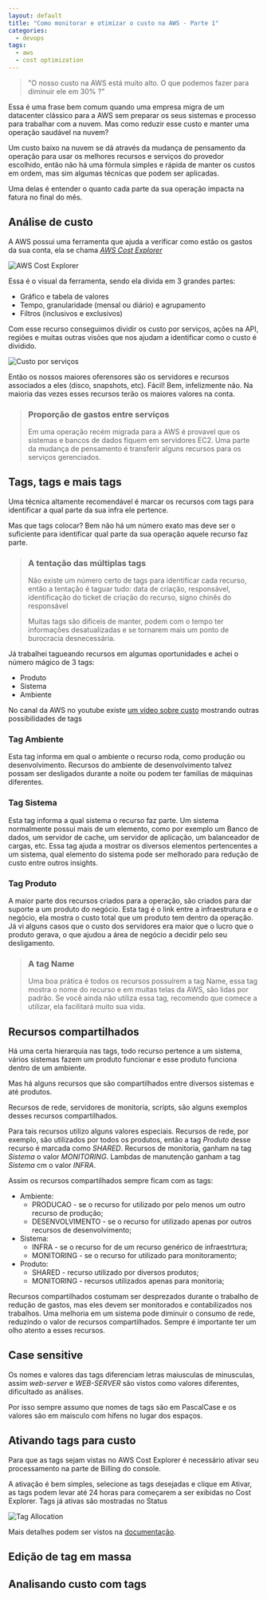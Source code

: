 ```yaml
---
layout: default
title: "Como monitorar e otimizar o custo na AWS - Parte 1"
categories: 
  - devops
tags:
  - aws
  - cost optimization
---
```


> "O nosso custo na AWS está muito alto. O que podemos fazer para diminuir ele em 30% ?"

Essa é uma frase bem comum quando uma empresa migra de um datacenter clássico para a AWS sem preparar os seus sistemas e processo para trabalhar com a nuvem. Mas como reduzir esse custo e manter uma operação saudável na nuvem?

Um custo baixo na nuvem se dá através da mudança de pensamento da operação para usar os melhores recursos e serviços do provedor escolhido, então não há uma fórmula simples e rápida de manter os custos em ordem, mas sim algumas técnicas que podem ser aplicadas.

Uma delas é entender o quanto cada parte da sua operação impacta na fatura no final do mês.

## Análise de custo

A AWS possui uma ferramenta que ajuda a verificar como estão os gastos da sua conta, ela se chama [_AWS Cost Explorer_][cost_explorer]

![AWS Cost Explorer][cost_explorer_image]

Essa é o visual da ferramenta, sendo ela divida em 3 grandes partes:
- Gráfico e tabela de valores
- Tempo, granularidade (mensal ou diário) e agrupamento
- Filtros (inclusivos e exclusivos)

Com esse recurso conseguimos dividir os custo por serviços, ações na API, regiões e muitas outras visões que nos ajudam a identificar como o custo é dividido.

![Custo por serviços][cost_by_service]

Então os nossos maiores oferensores são os servidores e recursos associados a eles (disco, snapshots, etc). Fácil!
Bem, infelizmente não. Na maioria das vezes esses recursos terão os maiores valores na conta.

> ### Proporção de gastos entre serviços
>
> Em uma operação recém migrada para a AWS é provavel que os sistemas e bancos de dados fiquem em servidores EC2. Uma parte da mudança de pensamento é transferir alguns recursos para os serviços gerenciados.

## Tags, tags e mais tags

Uma técnica altamente recomendável é marcar os recursos com tags para identificar a qual parte da sua infra ele pertence.

Mas que tags colocar? Bem não há um número exato mas deve ser o suficiente para identificar qual parte da sua operação aquele recurso faz parte.


> ### A tentação das múltiplas tags
>
> Não existe um número certo de tags para identificar cada recurso, então a tentação é taguar tudo: data de criação, responsável, identificação do ticket de criação do recurso, signo chinês do responsável
>
> Muitas tags são dificeis de manter, podem com o tempo ter informações desatualizadas e se tornarem mais um ponto de burocracia desnecessária.

Já trabalhei tagueando recursos em algumas oportunidades e achei o número mágico de 3 tags:
 - Produto
 - Sistema
 - Ambiente

 No canal da AWS no youtube existe [um vídeo sobre custo][aws_youtube] mostrando outras possibilidades de tags


### Tag Ambiente

Esta tag informa em qual o ambiente o recurso roda, como produção ou desenvolvimento. Recursos do ambiente de desenvolvimento talvez possam ser desligados durante a noite ou podem ter familias de máquinas diferentes.


### Tag Sistema

Esta tag informa a qual sistema o recurso faz parte. Um sistema normalmente possui mais de um elemento, como por exemplo um Banco de dados, um servidor de cache, um servidor de aplicação, um balanceador de cargas, etc. Essa tag ajuda a mostrar os diversos elementos pertencentes a um sistema, qual elemento do sistema pode ser melhorado para redução de custo entre outros insights.


### Tag Produto

A maior parte dos recursos criados para a operação, são criados para dar suporte a um produto do negócio. Esta tag é o link entre a infraestrutura e o negócio, ela mostra o custo total que um produto tem dentro da operação. Já vi alguns casos que o custo dos servidores era maior que o lucro que o produto gerava, o que ajudou a área de negócio a decidir pelo seu desligamento.


> ### A tag Name
> Uma boa prática é todos os recursos possuírem a tag Name, essa tag mostra o nome do recurso e em muitas telas da AWS, são lidas por padrão. Se você ainda não utiliza essa tag, recomendo que comece a utilizar, ela facilitará muito sua vida.

## Recursos compartilhados

Há uma certa hierarquia nas tags, todo recurso pertence a um sistema, vários sistemas fazem um produto funcionar e esse produto funciona dentro de um ambiente.

Mas há alguns recursos que são compartilhados entre diversos sistemas e até produtos. 

Recursos de rede, servidores de monitoria, scripts, são alguns exemplos desses recursos compartilhados.

Para tais recursos utilizo alguns valores especiais.
Recursos de rede, por exemplo, são utilizados por todos os produtos, então a tag *Produto* desse recurso é marcada como *SHARED*. Recursos de monitoria, ganham na tag *Sistema* o valor *MONITORING*. Lambdas de manutenção ganham a tag *Sistema* cm o valor *INFRA*.

Assim os recursos compartilhados sempre ficam com as tags:
- Ambiente:
  - PRODUCAO -  se o recurso for utilizado por pelo menos um outro recurso de produção;
  - DESENVOLVIMENTO - se o recurso for utilizado apenas por outros recursos de desenvolvimento;
- Sistema:
  - INFRA - se o recurso for de um recurso genérico de infraestrtura;
  - MONITORING - se o recurso for utilizado para monitoramento;
- Produto:
  - SHARED - recurso utilizado por diversos produtos;
  - MONITORING - recursos utilizados apenas para monitoria;

Recursos compartilhados costumam ser desprezados durante o trabalho de redução de gastos, mas eles devem ser monitorados e contabilizados nos trabalhos. Uma melhoria em um sistema pode diminuir o consumo de rede, reduzindo o valor de recursos compartilhados. Sempre é importante ter um olho atento a esses recursos.

## Case sensitive

Os nomes e valores das tags diferenciam letras maiusculas de minusculas, assim *web-server* e *WEB-SERVER* são vistos como valores diferentes, dificultado as análises.

Por isso sempre assumo que nomes de tags são em PascalCase e os valores são em maisculo com hífens no lugar dos espaços.

## Ativando tags para custo

Para que as tags sejam vistas no AWS Cost Explorer é necessário ativar seu processamento na parte de Billing do console. 

A ativação é bem simples, selecione as tags desejadas e clique em Ativar, as tags podem levar até 24 horas para começarem a ser exibidas no Cost Explorer. Tags já ativas são mostradas no Status

![Tag Allocation][tag_allocation_image]

Mais detalhes podem ser vistos na [documentação][tag_allocation].


## Edição de tag em massa

## Analisando custo com tags




[cost_explorer]: https://aws.amazon.com/aws-cost-management/aws-cost-explorer/
[aws_youtube]: https://youtu.be/qd84dbS7L5M
[tag_allocation]: https://docs.aws.amazon.com/awsaccountbilling/latest/aboutv2/activating-tags.html


[cost_explorer_image]:  /assets/aws-cost-part1/cost_explorer.png
[cost_by_service]:      /assets/aws-cost-part1/cost_by_service.png
[tag_allocation_image]: /assets/aws-cost-part1/tag_allocation.png
